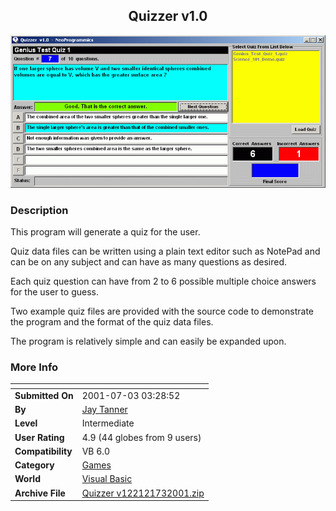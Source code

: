 ﻿<div align="center">

## Quizzer v1\.0

<img src="PIC200173344587196.GIF">
</div>

### Description

This program will generate a quiz for the user.

Quiz data files can be written using a plain text editor such as NotePad and can be on any subject and can have as many questions as desired.

Each quiz question can have from 2 to 6 possible multiple choice answers for the user to guess.

Two example quiz files are provided with the source code to demonstrate the program and the format of the quiz data files.

The program is relatively simple and can easily be expanded upon.
 
### More Info
 


<span>             |<span>
---                |---
**Submitted On**   |2001-07-03 03:28:52
**By**             |[Jay Tanner](https://github.com/Planet-Source-Code/PSCIndex/blob/master/ByAuthor/jay-tanner.md)
**Level**          |Intermediate
**User Rating**    |4.9 (44 globes from 9 users)
**Compatibility**  |VB 6\.0
**Category**       |[Games](https://github.com/Planet-Source-Code/PSCIndex/blob/master/ByCategory/games__1-38.md)
**World**          |[Visual Basic](https://github.com/Planet-Source-Code/PSCIndex/blob/master/ByWorld/visual-basic.md)
**Archive File**   |[Quizzer v122121732001\.zip](https://github.com/Planet-Source-Code/jay-tanner-quizzer-v1-0__1-24673/archive/master.zip)








